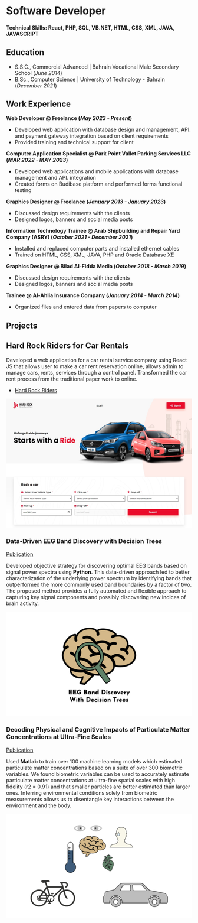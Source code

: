 # Software Developer

#### Technical Skills: React, PHP, SQL, VB.NET, HTML, CSS, XML, JAVA, JAVASCRIPT

## Education					       		
- S.S.C., Commercial Advanced | Bahrain Vocational Male Secondary School (_June 2014_)	 			        		
- B.Sc., Computer Science | University of Technology - Bahrain (_December 2021_)

## Work Experience
**Web Developer @ Freelance (_May 2023 - Present_)**
- Developed web application with database design and management, API. and payment gateway integration based on client requirements
- Provided training and technical support for client

**Computer Application Specialist @ Park Point Vallet Parking Services LLC (_MAR 2022 - MAY 2023_)**
- Developed web applications and mobile applications with database management and API. integration
- Created forms on Budibase platform and performed forms functional testing

**Graphics Designer @ Freelance (_January 2013 - January 2023_)**
- Discussed design requirements with the clients
- Designed logos, banners and social media posts

**Information Technology Trainee @ Arab Shipbuilding and Repair Yard Company (ASRY) (_October 2021 - December 2021_)**
- Installed and replaced computer parts and installed ethernet cables
- Trained on HTML, CSS, XML, JAVA, PHP and Oracle Database XE

**Graphics Designer @ Bilad Al-Fidda Media (_October 2018 - March 2019_)**
- Discussed design requirements with the clients
- Designed logos, banners and social media posts

**Trainee @ Al-Ahlia Insurance Company (_January 2014 - March 2014_)**
- Organized files and entered data from papers to computer

## Projects
## Hard Rock Riders for Car Rentals
Developed a web application for a car rental service company using React JS that allows user to make a car rent reservation online, allows admin to manage cars, rents, services through a control panel. Transformed the car rent process from the traditional paper work to online.

- [Hard Rock Riders](https://hardrockrental.net)

![Hard Rock Riders](/assets/img/hardrockriders.jpg)

### Data-Driven EEG Band Discovery with Decision Trees
[Publication](https://www.mdpi.com/1424-8220/22/8/3048)

Developed objective strategy for discovering optimal EEG bands based on signal power spectra using **Python**. This data-driven approach led to better characterization of the underlying power spectrum by identifying bands that outperformed the more commonly used band boundaries by a factor of two. The proposed method provides a fully automated and flexible approach to capturing key signal components and possibly discovering new indices of brain activity.

![EEG Band Discovery](/assets/img/eeg_band_discovery.jpeg)

### Decoding Physical and Cognitive Impacts of Particulate Matter Concentrations at Ultra-Fine Scales
[Publication](https://www.mdpi.com/1424-8220/22/11/4240)

Used **Matlab** to train over 100 machine learning models which estimated particulate matter concentrations based on a suite of over 300 biometric variables. We found biometric variables can be used to accurately estimate particulate matter concentrations at ultra-fine spatial scales with high fidelity (r2 = 0.91) and that smaller particles are better estimated than larger ones. Inferring environmental conditions solely from biometric measurements allows us to disentangle key interactions between the environment and the body.

![Bike Study](/assets/img/bike_study.jpeg)
